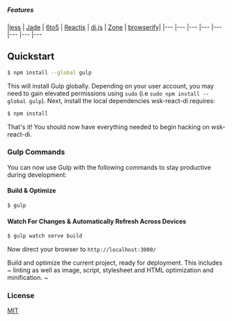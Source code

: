 ##### Features
|[less](http://lesscss.org/) | [Jade](http://jade-lang.com/) | [6to5](https://github.com/sebmck/6to5) | [Reactjs](http://facebook.github.io/react/index.html) | [di.js](https://github.com/angular/di.js#d6d42e10727b30d8a9d8d3277fb8a6d40f6ad251) | [Zone](https://github.com/angular/zone.js#74947b6f509b) | [browserify](http://browserify.org/)| 
|--- |--- |--- |--- |--- |--- |--- |---


## Quickstart

```sh
$ npm install --global gulp
```

This will install Gulp globally. Depending on your user account, you may need to gain elevated permissions using `sudo` (i.e `sudo npm install --global gulp`). Next, install the local dependencies wsk-react-di requires:

```sh
$ npm install
```

That's it! You should now have everything needed to begin hacking on wsk-react-di.

### Gulp Commands

You can now use Gulp with the following commands to stay productive during development:

#### Build & Optimize

```sh
$ gulp
```

#### Watch For Changes & Automatically Refresh Across Devices

```sh
$ gulp watch serve build
```

Now direct your browser to `http://localhost:3000/`

Build and optimize the current project, ready for deployment. This includes ~ linting as well as image, script, stylesheet and HTML optimization and minification. ~

### License
[MIT](https://github.com/markuz-brasil/wsk-react-di/blob/master/LICENSE)

